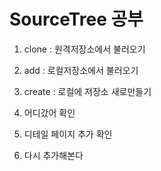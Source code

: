 # SourceTree 공부
1. clone : 원격저장소에서 불러오기
2. add : 로컬저장소에서 불러오기
3. create : 로컬에 저장소 새로만들기

4. 어디갔어 확인
4. 디테일 페이지 추가 확인



5. 다시 추가해본다
